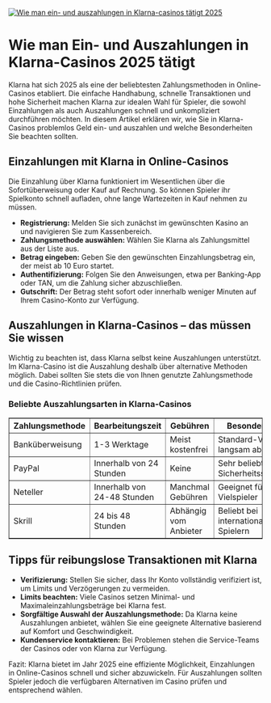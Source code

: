 [![Wie man ein- und auszahlungen in Klarna-casinos tätigt 2025](https://123-caf.pages.dev/gitsignup.png)](https://vrmoo.ru/Bt82HjjY)

<h1>Wie man Ein- und Auszahlungen in Klarna-Casinos 2025 tätigt</h1>  <p>Klarna hat sich 2025 als eine der beliebtesten Zahlungsmethoden in Online-Casinos etabliert. Die einfache Handhabung, schnelle Transaktionen und hohe Sicherheit machen Klarna zur idealen Wahl für Spieler, die sowohl Einzahlungen als auch Auszahlungen schnell und unkompliziert durchführen möchten. In diesem Artikel erklären wir, wie Sie in Klarna-Casinos problemlos Geld ein- und auszahlen und welche Besonderheiten Sie beachten sollten.</p>  <h2>Einzahlungen mit Klarna in Online-Casinos</h2> <p>Die Einzahlung über Klarna funktioniert im Wesentlichen über die Sofortüberweisung oder Kauf auf Rechnung. So können Spieler ihr Spielkonto schnell aufladen, ohne lange Wartezeiten in Kauf nehmen zu müssen.</p> <ul>   <li><strong>Registrierung:</strong> Melden Sie sich zunächst im gewünschten Kasino an und navigieren Sie zum Kassenbereich.</li>   <li><strong>Zahlungsmethode auswählen:</strong> Wählen Sie Klarna als Zahlungsmittel aus der Liste aus.</li>   <li><strong>Betrag eingeben:</strong> Geben Sie den gewünschten Einzahlungsbetrag ein, der meist ab 10 Euro startet.</li>   <li><strong>Authentifizierung:</strong> Folgen Sie den Anweisungen, etwa per Banking-App oder TAN, um die Zahlung sicher abzuschließen.</li>   <li><strong>Gutschrift:</strong> Der Betrag steht sofort oder innerhalb weniger Minuten auf Ihrem Casino-Konto zur Verfügung.</li> </ul>  <h2>Auszahlungen in Klarna-Casinos – das müssen Sie wissen</h2> <p>Wichtig zu beachten ist, dass Klarna selbst keine Auszahlungen unterstützt. Im Klarna-Casino ist die Auszahlung deshalb über alternative Methoden möglich. Dabei sollten Sie stets die von Ihnen genutzte Zahlungsmethode und die Casino-Richtlinien prüfen.</p>  <h3>Beliebte Auszahlungsarten in Klarna-Casinos</h3> <table border="1" cellpadding="5" cellspacing="0">   <thead>     <tr>       <th>Zahlungsmethode</th>       <th>Bearbeitungszeit</th>       <th>Gebühren</th>       <th>Besonderheiten</th>     </tr>   </thead>   <tbody>     <tr>       <td>Banküberweisung</td>       <td>1-3 Werktage</td>       <td>Meist kostenfrei</td>       <td>Standard-Verfahren, langsam aber sicher</td>     </tr>     <tr>       <td>PayPal</td>       <td>Innerhalb von 24 Stunden</td>       <td>Keine</td>       <td>Sehr beliebt, hohe Sicherheitsstandards</td>     </tr>     <tr>       <td>Neteller</td>       <td>Innerhalb von 24-48 Stunden</td>       <td>Manchmal Gebühren</td>       <td>Geeignet für Vielspieler</td>     </tr>     <tr>       <td>Skrill</td>       <td>24 bis 48 Stunden</td>       <td>Abhängig vom Anbieter</td>       <td>Beliebt bei internationalen Spielern</td>     </tr>   </tbody> </table>  <h2>Tipps für reibungslose Transaktionen mit Klarna</h2> <ul>   <li><strong>Verifizierung:</strong> Stellen Sie sicher, dass Ihr Konto vollständig verifiziert ist, um Limits und Verzögerungen zu vermeiden.</li>   <li><strong>Limits beachten:</strong> Viele Casinos setzen Minimal- und Maximaleinzahlungsbeträge bei Klarna fest.</li>   <li><strong>Sorgfältige Auswahl der Auszahlungsmethode:</strong> Da Klarna keine Auszahlungen anbietet, wählen Sie eine geeignete Alternative basierend auf Komfort und Geschwindigkeit.</li>   <li><strong>Kundenservice kontaktieren:</strong> Bei Problemen stehen die Service-Teams der Casinos oder von Klarna zur Verfügung.</li> </ul>  <p>Fazit: Klarna bietet im Jahr 2025 eine effiziente Möglichkeit, Einzahlungen in Online-Casinos schnell und sicher abzuwickeln. Für Auszahlungen sollten Spieler jedoch die verfügbaren Alternativen im Casino prüfen und entsprechend wählen.</p>